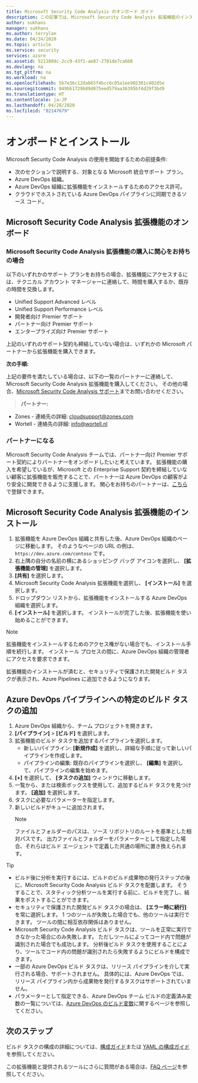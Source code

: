 ```yaml
---
title: Microsoft Security Code Analysis のオンボード ガイド
description: この記事では、Microsoft Security Code Analysis 拡張機能のインストールについて説明します
author: sukhans
manager: sukhans
ms.author: terrylan
ms.date: 04/24/2020
ms.topic: article
ms.service: security
services: azure
ms.assetid: 521180dc-2cc9-43f1-ae87-2701de7ca6b8
ms.devlang: na
ms.tgt_pltfrm: na
ms.workload: na
ms.openlocfilehash: 5b7e36c12dab65f4bcc6c05a1ee902301c402d5e
ms.sourcegitcommit: 849bb1729b89d075eed579aa36395bf4d29f3bd9
ms.translationtype: HT
ms.contentlocale: ja-JP
ms.lasthandoff: 04/28/2020
ms.locfileid: "82147679"
---
```

# <a name="onboarding-and-installing"></a>オンボードとインストール

Microsoft Security Code Analysis の使用を開始するための前提条件:

- 次のセクションで説明する、対象となる Microsoft 統合サポート プラン。
- Azure DevOps 組織。
- Azure DevOps 組織に拡張機能をインストールするためのアクセス許可。
- クラウドでホストされている Azure DevOps パイプラインに同期できるソース コード。

## <a name="onboarding-the-microsoft-security-code-analysis-extension"></a>Microsoft Security Code Analysis 拡張機能のオンボード

### <a name="interested-in-purchasing-the-microsoft-security-code-analysis-extension"></a>Microsoft Security Code Analysis 拡張機能の購入に関心をお持ちの場合

以下のいずれかのサポート プランをお持ちの場合、拡張機能にアクセスするには、テクニカル アカウント マネージャーに連絡して、時間を購入するか、既存の時間を交換します。

- Unified Support Advanced レベル
- Unified Support Performance レベル
- 開発者向け Premier サポート
- パートナー向け Premier サポート
- エンタープライズ向け Premier サポート

上記のいずれのサポート契約も締結していない場合は、いずれかの Microsoft パートナーから拡張機能を購入できます。

**次の手順:**

上記の要件を満たしている場合は、以下の一覧のパートナーに連絡して、Microsoft Security Code Analysis 拡張機能を購入してください。 その他の場合、[Microsoft Security Code Analysis サポート](mailto:mscahelp@microsoft.com?Subject=Microsoft%20Security%20Code%20Analysis%20Support%20Request)までお問い合わせください。

>**パートナー:**

- Zones - 連絡先の詳細: cloudsupport@zones.com
- Wortell - 連絡先の詳細: info@wortell.nl

### <a name="become-a-partner"></a>パートナーになる

Microsoft Security Code Analysis チームでは、パートナー向け Premier サポート契約によりパートナーをオンボードしたいと考えています。 拡張機能の購入を希望しているが、Microsoft との Enterprise Support 契約を締結していない顧客に拡張機能を販売することで、パートナーは Azure DevOps の顧客がより安全に開発できるように支援します。 関心をお持ちのパートナーは、[こちら](http://www.microsoftpartnersupport.com/msrd/opin)で登録できます。

## <a name="installing-the-microsoft-security-code-analysis-extension"></a>Microsoft Security Code Analysis 拡張機能のインストール

1. 拡張機能を Azure DevOps 組織と共有した後、Azure DevOps 組織のページに移動します。 そのようなページの URL の例は、`https://dev.azure.com/contoso` です。
1. 右上隅の自分の名前の横にあるショッピング バッグ アイコンを選択し、 **[拡張機能の管理]** を選択します。
1. **[共有]** を選択します。
1. Microsoft Security Code Analysis 拡張機能を選択し、 **[インストール]** を選択します。
1. ドロップダウン リストから、拡張機能をインストールする Azure DevOps 組織を選択します。
1. **[インストール]** を選択します。 インストールが完了した後、拡張機能を使い始めることができます。

>[!NOTE]
> 拡張機能をインストールするためのアクセス権がない場合でも、インストール手順を続行します。 インストール プロセスの間に、Azure DevOps 組織の管理者にアクセスを要求できます。

拡張機能のインストールが済むと、セキュリティで保護された開発ビルド タスクが表示され、Azure Pipelines に追加できるようになります。

## <a name="adding-specific-build-tasks-to-your-azure-devops-pipeline"></a>Azure DevOps パイプラインへの特定のビルド タスクの追加

1. Azure DevOps 組織から、チーム プロジェクトを開きます。
1. **[パイプライン]**  >  **[ビルド]** を選択します。
1. 拡張機能のビルド タスクを追加するパイプラインを選択します。
   - 新しいパイプライン: **[新規作成]** を選択し、詳細な手順に従って新しいパイプラインを作成します。
   - パイプラインの編集: 既存のパイプラインを選択し、 **[編集]** を選択して、パイプラインの編集を始めます。
1. **[+]** を選択して、 **[タスクの追加]** ウィンドウに移動します。
1. 一覧から、または検索ボックスを使用して、追加するビルド タスクを見つけます。 **[追加]** を選択します。
1. タスクに必要なパラメーターを指定します。
1. 新しいビルドがキューに追加されます。
   >[!NOTE]
   >ファイルとフォルダーのパスは、ソース リポジトリのルートを基準とした相対パスです。 出力ファイルとフォルダーをパラメーターとして指定した場合、それらはビルド エージェントで定義した共通の場所に置き換えられます。

> [!TIP]
>
> - ビルド後に分析を実行するには、ビルドのビルド成果物の発行ステップの後に、Microsoft Security Code Analysis ビルド タスクを配置します。 そうすることで、スタティック分析ツールを実行する前に、ビルドを完了し、結果をポストすることができます。
> - セキュリティで保護された開発ビルド タスクの場合は、 **[エラー時に続行]** を常に選択します。 1 つのツールが失敗した場合でも、他のツールは実行できます。 ツールの間に相互依存関係はありません。
> - Microsoft Security Code Analysis ビルド タスクは、ツールを正常に実行できなかった場合にのみ失敗します。 ただしツールによってコード内で問題が識別された場合でも成功します。 分析後ビルド タスクを使用することにより、ツールでコード内の問題が識別されたら失敗するようにビルドを構成できます。
> - 一部の Azure DevOps ビルド タスクは、リリース パイプラインを介して実行される場合、サポートされません。 具体的には、Azure DevOps では、リリース パイプライン内から成果物を発行するタスクはサポートされていません。
> - パラメーターとして指定できる、Azure DevOps チーム ビルドの定義済み変数の一覧については、[Azure DevOps のビルド変数](https://docs.microsoft.com/azure/devops/pipelines/build/variables?tabs=batch&view=vsts)に関するページを参照してください。

## <a name="next-steps"></a>次のステップ

ビルド タスクの構成の詳細については、[構成ガイド](security-code-analysis-customize.md)または [YAML の構成ガイド](yaml-configuration.md)を参照してください。

この拡張機能と提供されるツールにさらに質問がある場合は、[FAQ ページ](security-code-analysis-faq.md)を参照してください。

